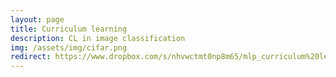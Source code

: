 ```yaml
---
layout: page
title: Curriculum learning  
description: CL in image classification
img: /assets/img/cifar.png
redirect: https://www.dropbox.com/s/nhvwctmt0np8m65/mlp_curriculum%20learning.pdf?dl=0
---
```

